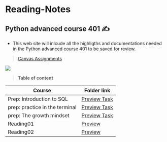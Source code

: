 # Reading-Notes
## Python advanced course 401 ✍️
- This web site will inlcude all the highligths and documentations needed in the Python advanced course 401 to be saved for review. 

> [Canvas Assignments](https://canvas.instructure.com/courses/4333667/assignments)

![](https://media.giphy.com/media/uB86ZyWQsnFSGYe2sA/giphy.gif)

> **Table of content**


| Course | Folder link |
| ----------- | ----------- |
| Prep: Introduction to SQL  | [Preview Task](https://github.com/dialaabulkhail/Reading-Notes/blob/main/intro_to_sql.md) |
| prep: practice in the terminal | [Preview Task](https://github.com/dialaabulkhail/Reading-Notes/blob/main/practice_in_terminal.md) |
| prep: The growth mindset | [Preview Task](https://github.com/dialaabulkhail/Reading-Notes/blob/main/the_growth_midset.md) |
| Reading01 | [Preview](https://dialaabulkhail.github.io/Reading-Notes/Read_Class01.html) |
| Reading02 | [Preview](https://dialaabulkhail.github.io/Reading-Notes/Read_Class02.html) |
